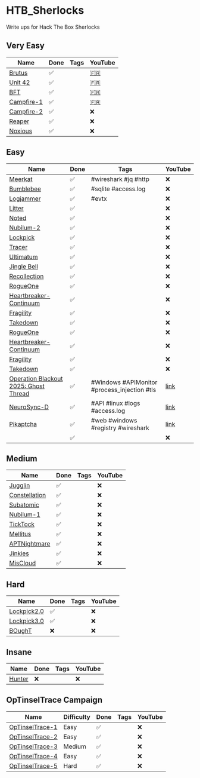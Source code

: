 # HTB_Sherlocks
Write ups for Hack The Box Sherlocks

## Very Easy
| Name | Done | Tags | YouTube |
| ---- | ---- | ---- | ------- |
| [Brutus](./challenges/brutus/) | :white_check_mark: |  | [:fr:](https://www.youtube.com/watch?v=cuWbj6n0pWg) |
| [Unit 42](./challenges/unit42/) | :white_check_mark: |  | [:fr:](https://www.youtube.com/watch?v=-GMmIVzaAzA) |
| [BFT](./challenges/BFT/) | :white_check_mark: |  | [:fr:](https://www.youtube.com/watch?v=Ns-5lX_-XIE) |
| [Campfire-1](./challenges/campfire_1) | :white_check_mark: |  | [:fr:](https://www.youtube.com/watch?v=yirAsRcLcB4) |
| [Campfire-2](./challenges/campfire_2) | :white_check_mark: |  | :x: |
| [Reaper](./challenges/reaper/) | :white_check_mark: |  | :x: |
| [Noxious](./challenges/noxious/) | :white_check_mark: |  | :x: |

## Easy
| Name | Done | Tags | YouTube |
| ---- | ---- | ---- | ------- |
| [Meerkat](./challenges/meerkat/) | :white_check_mark: | #wireshark #jq #http | :x: |
| [Bumblebee](./challenges/bumblebee/) | :white_check_mark: | #sqlite #access.log | :x: |
| [Logjammer](./challenges/logjammer/) | :white_check_mark: | #evtx | :x: |
| [Litter](./challenges/litter/) | :white_check_mark: |  | :x: |
| [Noted](./challenges/noted/) | :white_check_mark: |  | :x: |
| [Nubilum-2](./challenges/nubilum_2/) | :white_check_mark: |  | :x: |
| [Lockpick](./challenges/lockpick/) | :white_check_mark: |  | :x: |
| [Tracer](./challenges/tracer/) | :white_check_mark: |  | :x: |
| [Ultimatum](./challenges/ultimatum/) | :white_check_mark: |  | :x: |
| [Jingle Bell](./challenges/jingle_bell/) | :white_check_mark: |  | :x: |
| [Recollection](./challenges/recollection/) | :white_check_mark: |  | :x: |
| [RogueOne](./challenges/rogue_one) | :white_check_mark: |  | :x: |
| [Heartbreaker-Continuum](./challenges/heartbreaker_continuum/) | :white_check_mark: |  | :x: |
| [Fragility](./challenges/fragility/) | :white_check_mark: |  | :x: |
| [Takedown](./challenges/takedown/) | :white_check_mark: |  | :x: |
| [RogueOne](./challenges/rogue_one) | :white_check_mark: |  | :x: |
| [Heartbreaker-Continuum](./challenges/heartbreaker_continuum/) | :white_check_mark: |  | :x: |
| [Fragility](./challenges/fragility/) | :white_check_mark: |  | :x: |
| [Takedown](./challenges/takedown/) | :white_check_mark: |  | :x: |
| [Operation Blackout 2025: Ghost Thread](./challenges/ghost_thread) | :white_check_mark: | #Windows #APIMonitor #process_injection #tls | [link](https://youtu.be/Ja4JE6Bd7z8?si=HqXFOLJ2N1GVUT3N) |
| [NeuroSync-D](./challenges/neurosync_d/) | :white_check_mark: | #API #linux #logs #access.log | [link]() |
| [Pikaptcha](./challenges/pikaptcha/) | :white_check_mark: | #web #windows #registry #wireshark | [link]() |
|  | :white_check_mark: |  | :x: |

## Medium
| Name | Done | Tags | YouTube |
| ---- | ---- | ---- | ------- |
| [Jugglin](./challenges/jugglin/) | :white_check_mark: |  | :x: |
| [Constellation](./challenges/constellation/) | :white_check_mark: |  | :x: |
| [Subatomic](./challenges/subatomic/) | :white_check_mark: |  | :x: |
| [Nubilum-1](./challenges/nubilum_1/) | :white_check_mark: |  | :x: |
| [TickTock](./challenges/ticktock/) | :white_check_mark: |  | :x: |
| [Mellitus](./challenges/mellitus/) | :white_check_mark: |  | :x: |
| [APTNightmare](./challenges/aptnightmare/) | :white_check_mark: |  | :x: |
| [Jinkies](./challenges/jinkies) | :white_check_mark: |  | :x: |
| [MisCloud](./challenges/miscloud/) | :white_check_mark: |  | :x: |

## Hard
| Name | Done | Tags | YouTube |
| ---- | ---- | ---- | ------- |
| [Lockpick2.0](./challenges/lockpick2/) | :white_check_mark: |  | :x: |
| [Lockpick3.0](./challenges/lockpick3/) | :white_check_mark: |  | :x: |
| [BOughT](./challenges/bought) | :x: |  | :x: |

## Insane
| Name | Done | Tags | YouTube |
| ---- | ---- | ---- | ------- |
| [Hunter](./challenges/hunter) | :x: |  | :x: |

## OpTinselTrace Campaign
| Name | Difficulty | Done | Tags | YouTube |
| ---- | ---------- | ---- | ---- | ------- |
| [OpTinselTrace-1](./challenges/optinseltrace_1) | Easy | :white_check_mark: |  | :x: |
| [OpTinselTrace-2](./challenges/optinseltrace_2) | Easy | :white_check_mark: |  | :x: |
| [OpTinselTrace-3](./challenges/optinseltrace_3) | Medium | :white_check_mark: |  | :x: |
| [OpTinselTrace-4](./challenges/optinseltrace_4) | Easy | :white_check_mark: |  | :x: |
| [OpTinselTrace-5](./challenges/optinseltrace_5) | Hard | :white_check_mark: |  | :x: |